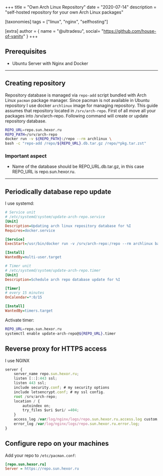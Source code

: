 +++
title = "Own Arch Linux Repository"
date = "2020-07-14"
description = "self-hosted repository for your own Arch Linux packages"

[taxonomies]
tags = ["linux", "nginx", "selfhosting"]

[extra]
author = { name = "@ultradesu", social= "https://github.com/house-of-vanity" }
+++

## Prerequisites
* Ubuntu Server with Nginx and Docker
---

## Creating repository

Repository database is managed via `repo-add` script bundled with Arch Linux `pacman` package manager. Since pacman is not available in Ubuntu repository I use docker `archlinux` image for managing repository. This guide assumes that repository located in `/srv/arch-repo`. First of all move all your packages into /srv/arch-repo. Following command will create or update repository database.

```sh
REPO_URL=repo.sun.hexor.ru
REPO_PATH=/srv/arch-repo
docker run -v ${REPO_PATH}:/repo --rm archlinux \
bash -c "repo-add /repo/${REPO_URL}.db.tar.gz /repo/*pkg.tar.zst"
```

### **Important aspect**
* Name of the database should be REPO_URL.db.tar.gz, in this case REPO_URL is repo.sun.hexor.ru.
---

## Periodically database repo update

I use systemd:
```ini
# Service unit
# /etc/systemd/system/update-arch-repo.service
[Unit]
Description=Updating arch linux repository database for %I
Requires=docker.service

[Service]
ExecStart=/usr/bin/docker run -v /srv/arch-repo:/repo --rm archlinux bash -c "repo-add /repo/%i.db.tar.gz /repo/*pkg.tar.zst"

[Install]
WantedBy=multi-user.target
```

```ini
# Timer unit
# /etc/systemd/system/update-arch-repo.timer
[Unit]
Description=Schedule arch repo database update for %I

[Timer]
# every 15 minutes
OnCalendar=*:0/15

[Install]
WantedBy=timers.target
```

Activate timer:
```sh
REPO_URL=repo.sun.hexor.ru
systemctl enable update-arch-repo@${REPO_URL}.timer
```

## Reverse proxy for HTTPS access

I use NGINX
```js
server {
    server_name repo.sun.hexor.ru;
    listen [::]:443 ssl;
    listen 443 ssl;
    include security.conf; # my security options
    include letsencrypt.conf; # my ssl config. 
    root /srv/arch-repo;
    location / {
        autoindex on;
        try_files $uri $uri/ =404;
    }
    access_log /var/log/nginx/logs/repo.sun.hexor.ru.access.log custom;
    error_log /var/log/nginx/logs/repo.sun.hexor.ru.error.log;
}
```

## Configure repo on your machines

Add your repo to `/etc/pacman.conf`:

```ini
[repo.sun.hexor.ru]
Server = https://repo.sun.hexor.ru
```

